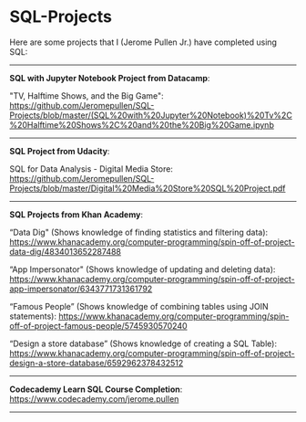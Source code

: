 # SQL-Projects

Here are some projects that I (Jerome Pullen Jr.) have completed using SQL:
_________________________________________

<b>SQL with Jupyter Notebook Project from Datacamp</b>: 

"TV, Halftime Shows, and the Big Game":
https://github.com/Jeromepullen/SQL-Projects/blob/master/(SQL%20with%20Jupyter%20Notebook)%20Tv%2C%20Halftime%20Shows%2C%20and%20the%20Big%20Game.ipynb

_________________________________________

<b>SQL Project from Udacity</b>:

SQL for Data Analysis - Digital Media Store:
https://github.com/Jeromepullen/SQL-Projects/blob/master/Digital%20Media%20Store%20SQL%20Project.pdf

_________________________________________

<b>SQL Projects from Khan Academy</b>:

“Data Dig" (Shows knowledge of finding statistics and filtering data):
https://www.khanacademy.org/computer-programming/spin-off-of-project-data-dig/4834013652287488

“App Impersonator" (Shows knowledge of updating and deleting data):
https://www.khanacademy.org/computer-programming/spin-off-of-project-app-impersonator/6343771731361792

“Famous People” (Shows knowledge of combining tables using JOIN statements):
https://www.khanacademy.org/computer-programming/spin-off-of-project-famous-people/5745930570240

“Design a store database” (Shows knowledge of creating a SQL Table):
https://www.khanacademy.org/computer-programming/spin-off-of-project-design-a-store-database/6592962378432512

_________________________________________

<b>Codecademy Learn SQL Course Completion</b>:
https://www.codecademy.com/jerome.pullen

________________________________________

